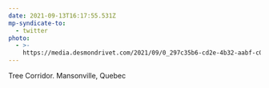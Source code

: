 ```yaml
---
date: 2021-09-13T16:17:55.531Z
mp-syndicate-to:
  - twitter
photo:
  - >-
    https://media.desmondrivet.com/2021/09/0_297c35b6-cd2e-4b32-aabf-c05746db79a9.jpg
---
```


Tree Corridor. Mansonville, Quebec

